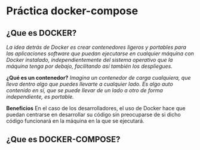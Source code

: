 # Práctica docker-compose

## ¿Que es DOCKER?

_La idea detrás de Docker es crear contenedores ligeros y portables para las aplicaciones software que puedan ejecutarse en cualquier máquina con Docker instalado, independientemente del sistema operativo que la máquina tenga por debajo, facilitando así también los despliegues._

**¿Qué es un contenedor?**
_Imagina un contenedor de carga cualquiera, que lleva dentro algo que puedes llevarte a cualquier lado. Es algo auto contenido en sí, que se puede llevar de un lado a otro de forma independiente, es portable._

**Beneficios**
En el caso de los desarrolladores, el uso de Docker hace que puedan centrarse en desarrollar su código sin preocuparse de si dicho código funcionará en la máquina en la que se ejecutará.

## ¿Que es DOCKER-COMPOSE?